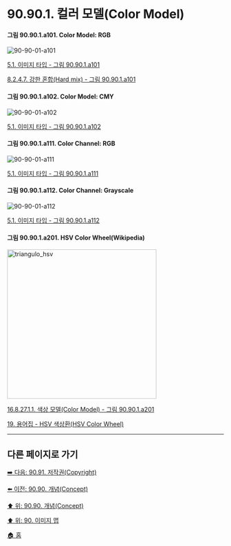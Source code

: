 # 90.90.1. 컬러 모델(Color Model)

<a id="90-90-01-a101"></a>

#### 그림 90.90.1.a101. Color Model: RGB
![90-90-01-a101](https://github.com/wonder13662/gimp/assets/15767104/20ee4023-afb8-4233-8d2b-70c46d5924c8)

[5.1. 이미지 타입 - 그림 90.90.1.a101](./05-01-image-types.md#90-90-01-a101)

[8.2.4.7. 강한 혼합(Hard mix) - 그림 90.90.1.a101](./08-02-04-07-hard_mix.md#90-90-01-a101)

<a id="90-90-01-a102"></a>

#### 그림 90.90.1.a102. Color Model: CMY
![90-90-01-a102](https://github.com/wonder13662/gimp/assets/15767104/e101bf1e-8f07-463f-9bc2-2113927937c2)

[5.1. 이미지 타입 - 그림 90.90.1.a102](./05-01-image-types.md#90-90-01-a102)

<a id="90-90-01-a111"></a>

#### 그림 90.90.1.a111. Color Channel: RGB
![90-90-01-a111](https://github.com/wonder13662/gimp/assets/15767104/02f98ed9-ad8e-4901-8707-03b02d1cc976)

[5.1. 이미지 타입 - 그림 90.90.1.a111](./05-01-image-types.md#90-90-01-a111)

<a id="90-90-01-a112"></a>

#### 그림 90.90.1.a112. Color Channel: Grayscale
![90-90-01-a112](https://github.com/wonder13662/gimp/assets/15767104/17dfeee9-0dc1-4bd9-850d-814be3ced385)

[5.1. 이미지 타입 - 그림 90.90.1.a112](./05-01-image-types.md#90-90-01-a112)

<a id="90-90-01-a201"></a>

#### 그림 90.90.1.a201. HSV Color Wheel(Wikipedia)
<img width="347" height="347" alt="triangulo_hsv" src="https://github.com/user-attachments/assets/98751024-7609-438b-a938-11f703fa6323" />

[16.8.27.1.1. 색상 모델(Color Model) - 그림 90.90.1.a201](./16-08-27-01-01-color_model.md#90-90-01-a201)

[19. 용어집 - HSV 색상환(HSV Color Wheel)](./19-glossaryx-hsv_color_wheel.md)

***

## 다른 페이지로 가기

[➡️ 다음: 90.91. 저작권(Copyright)](./90-91-copyright.md)

[⬅️ 이전: 90.90. 개념(Concept)](./90-90-00-concept.md)

[⬆️ 위: 90.90. 개념(Concept)](./90-90-00-concept.md)

[⬆️ 위: 90. 이미지 맵](./90-00-image-map.md)

[🏠 홈](./00-home.md)